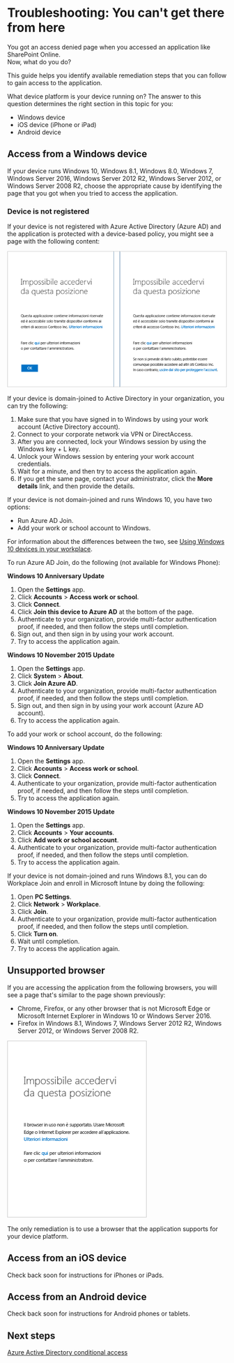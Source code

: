 <properties
    pageTitle="Troubleshooting: You can't get there from here | Microsoft Azure"
    description="This topic helps you identify remediation steps that you can follow to gain access to an application."
    services="active-directory"
    keywords="device-based conditional access, device registration, enable device registration, device registration and MDM"
    documentationCenter=""
    authors="markusvi"
    manager="femila"
    editor=""/>

<tags
    ms.service="active-directory"
    ms.workload="identity"
    ms.tgt_pltfrm="na"
    ms.devlang="na"
    ms.topic="get-started-article"
    ms.date="08/23/2016"
    ms.author="markvi"/>



# <a name="troubleshooting:-you-can't-get-there-from-here"></a>Troubleshooting: You can't get there from here

You got an access denied page when you accessed an application like SharePoint Online.  
Now, what do you do?

This guide helps you identify available remediation steps that you can follow to gain access to the application.



What device platform is your device running on?
The answer to this question determines the right section in this topic for you:


-   Windows device
-   iOS device (iPhone or iPad)
-   Android device

## <a name="access-from-a-windows-device"></a>Access from a Windows device

If your device runs Windows 10, Windows 8.1, Windows 8.0, Windows 7, Windows Server 2016, Windows Server 2012 R2, Windows Server 2012, or Windows Server 2008 R2, choose the appropriate cause by identifying the page that you got when you tried to access the application.

### <a name="device-is-not-registered"></a>Device is not registered

If your device is not registered with Azure Active Directory (Azure AD) and the application is protected with a device-based policy, you might see a page with the following content:

!["You can't get there from here" messages for unregistered devices](./media/active-directory-conditional-access-device-remediation/01.png "Scenario")



If your device is domain-joined to Active Directory in your organization, you can try the following:

1.  Make sure that you have signed in to Windows by using your work account (Active Directory account).
2.  Connect to your corporate network via VPN or DirectAccess.
3.  After you are connected, lock your Windows session by using the Windows key + L key.
4.  Unlock your Windows session by entering your work account credentials.
5.  Wait for a minute, and then try to access the application again.
6.  If you get the same page, contact your administrator, click the **More details** link, and then provide the details.

If your device is not domain-joined and runs Windows 10, you have two options:

- Run Azure AD Join.
- Add your work or school account to Windows.

For information about the differences between the two, see [Using Windows 10 devices in your workplace](active-directory-azureadjoin-windows10-devices.md).

To run Azure AD Join, do the following (not available for Windows Phone):

**Windows 10 Anniversary Update**

1.  Open the **Settings** app.
2.  Click **Accounts** > **Access work or school**.
3.  Click **Connect**.
4.  Click **Join this device to Azure AD** at the bottom of the page.
5.  Authenticate to your organization, provide multi-factor authentication proof, if needed, and then follow the steps until completion.
6.  Sign out, and then sign in by using your work account.
7.  Try to access the application again.




**Windows 10 November 2015 Update**


1.  Open the **Settings** app.
2.  Click **System** > **About**.
3.  Click **Join Azure AD**.
4.  Authenticate to your organization, provide multi-factor authentication proof, if needed, and then follow the steps until completion.
5.  Sign out, and then sign in by using your work account (Azure AD account).
6.  Try to access the application again.

To add your work or school account, do the following:

**Windows 10 Anniversary Update**

1.  Open the **Settings** app.
2.  Click **Accounts** > **Access work or school**.
3.  Click **Connect**.
4.  Authenticate to your organization, provide multi-factor authentication proof, if needed, and then follow the steps until completion.
5.  Try to access the application again.


**Windows 10 November 2015 Update**

1.  Open the **Settings** app.
2.  Click **Accounts** > **Your accounts**.
3.  Click **Add work or school account**.
4.  Authenticate to your organization, provide multi-factor authentication proof, if needed, and then follow the steps until completion.
5.  Try to access the application again.

If your device is not domain-joined and runs Windows 8.1, you can do Workplace Join and enroll in Microsoft Intune by doing the following:

1.  Open **PC Settings**.
2.  Click **Network** > **Workplace**.
3.  Click **Join**.
4.  Authenticate to your organization, provide multi-factor authentication proof, if needed, and then follow the steps until completion.
5.  Click **Turn on**.
6.  Wait until completion.
7.  Try to access the application again.


## <a name="unsupported-browser"></a>Unsupported browser

If you are accessing the application from the following browsers, you will see a page that's similar to the page shown previously:

- Chrome, Firefox, or any other browser that is not Microsoft Edge or Microsoft Internet Explorer in Windows 10 or Windows Server 2016.
- Firefox in Windows 8.1, Windows 7, Windows Server 2012 R2, Windows Server 2012, or Windows Server 2008 R2.

!["You can't get there from here" message for unsupported browsers](./media/active-directory-conditional-access-device-remediation/02.png "Scenario")


The only remediation is to use a browser that the application supports for your device platform.

## <a name="access-from-an-ios-device"></a>Access from an iOS device
Check back soon for instructions for iPhones or iPads.

## <a name="access-from-an-android-device"></a>Access from an Android device
Check back soon for instructions for Android phones or tablets.

## <a name="next-steps"></a>Next steps

[Azure Active Directory conditional access](active-directory-conditional-access.md)



<!--HONumber=Oct16_HO2-->


